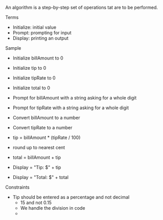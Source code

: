 An algorithm is a step-by-step set of operations tat are to be performed.

Terms
- Initialize: initial value
- Prompt: prompting for input
- Display: printing an output

Sample

- Initialize billAmount to 0
- Initialize tip to 0
- Initialize tipRate to 0
- Initialize total to 0

- Prompt for billAmount with a string asking for a whole digit
- Prompt for tipRate with a string asking for a whole digit

- Convert billAmount to a number
- Convert tipRate to a number

- tip = billAmount * (tipRate / 100)
- round up to nearest cent 
- total = billAmount + tip

- Display = "Tip: $" + tip
- Display = "Total: $" + total

Constraints
- Tip should be entered as a percentage and not decimal
  - 15 and not 0.15
  - We handle the division in code
  - 